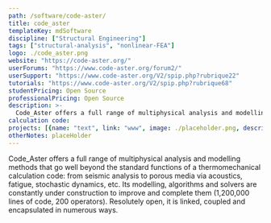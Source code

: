```yaml
---
path: /software/code-aster/
title: code_aster
templateKey: mdSoftware
discipline: ["Structural Engineering"]
tags: ["structural-analysis", "nonlinear-FEA"]
logo: ./code_aster.png
website: "https://code-aster.org/"
userForums: "https://www.code-aster.org/forum2/"
userSupport: "https://www.code-aster.org/V2/spip.php?rubrique22"
tutorials: "https://www.code-aster.org/V2/spip.php?rubrique68"
studentPricing: Open Source
professionalPricing: Open Source
description: >-
  Code_Aster offers a full range of multiphysical analysis and modelling methods that go well beyond the standard functions of a thermomechanical code.
calculation code: 
projects: [{name: "text", link: "www", image: ./placeholder.png, description: "blah blah"}]
otherNotes: placeHolder
---
```


Code_Aster offers a full range of multiphysical analysis and modelling methods that go well beyond the standard functions of a thermomechanical calculation code: from seismic analysis to porous media via acoustics, fatigue, stochastic dynamics, etc. Its modelling, algorithms and solvers are constantly under construction to improve and complete them (1,200,000 lines of code, 200 operators). Resolutely open, it is linked, coupled and encapsulated in numerous ways.
